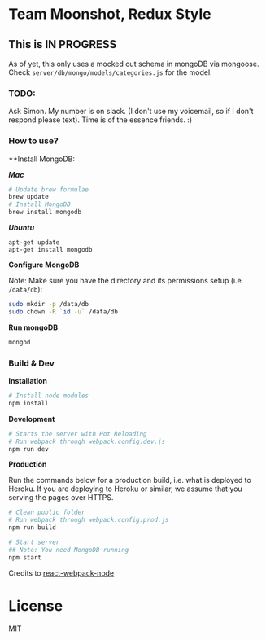 # Team Moonshot, Redux Style

## This is IN PROGRESS
As of yet, this only uses a mocked out schema in mongoDB via mongoose. Check `server/db/mongo/models/categories.js` for the model.

### TODO:
Ask Simon. My number is on slack. (I don't use my voicemail, so if I don't respond please text). Time is of the essence friends. :)

### How to use?

**Install MongoDB:

***Mac***
```bash
# Update brew formulae
brew update
# Install MongoDB
brew install mongodb
```

***Ubuntu***
```
apt-get update
apt-get install mongodb
```

**Configure MongoDB**

Note: Make sure you have the directory and its permissions setup (i.e. `/data/db`):
```bash
sudo mkdir -p /data/db
sudo chown -R `id -u` /data/db
```

**Run mongoDB**
```bash
mongod
```

### Build & Dev

**Installation**
```bash
# Install node modules
npm install
```

**Development**

```bash
# Starts the server with Hot Reloading
# Run webpack through webpack.config.dev.js
npm run dev

```

**Production**

Run the commands below for a production build, i.e. what is deployed to Heroku. If you are deploying to Heroku or similar, we assume that you serving the pages over HTTPS.

```bash
# Clean public folder
# Run webpack through webpack.config.prod.js
npm run build

# Start server
## Note: You need MongoDB running
npm start
```

Credits to [react-webpack-node](https://github.com/choonkending/react-webpack-node)

License
===============
MIT
